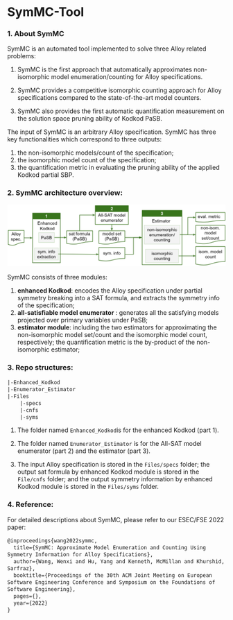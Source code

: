# SymMC-Tool

### 1. About SymMC

SymMC is an automated tool implemented to solve three Alloy related problems:  

1) SymMC is the first approach that automatically approximates non-isomorphic model enumeration/counting for Alloy specifications. 

2) SymMC provides a competitive isomorphic counting approach for Alloy specifications compared to the state-of-the-art model counters.

3) SymMC also provides the first automatic quantification measurement on the solution space pruning ability of Kodkod PaSB. 

The input of SymMC is an arbitrary Alloy specification. SymMC has three key functionalities which correspond to three outputs: 

1) the non-isomorphic models/count of the specification;
2) the isomorphic model count of the specification;
3) the quantification metric in evaluating the pruning ability of the applied Kodkod partial SBP.

### 2. SymMC architecture overview:

![SymMC overview](./images/overview.jpg)

SymMC consists of three modules: 

1) **enhanced Kodkod**: encodes the Alloy specification under partial symmetry breaking into a SAT formula, and extracts the symmetry info of the specification; 
2) **all-satisfiable model enumerator** : generates all the satisfying models projected over primary variables under PaSB; 
3) **estimator module**: including the two estimators for approximating the non-isomorphic model set/count and the isomorphic model count, respectively; the quantification metric is the by-product of the non-isomorphic estimator;

### 3. Repo structures:

```
|-Enhanced_Kodkod
|-Enumerator_Estimator
|-Files
	|-specs
	|-cnfs
	|-syms
```



1. The folder named `Enhanced_Kodkod`is for the enhanced Kodkod (part 1).
2. The folder named `Enumerator_Estimator` is for the All-SAT model enumerator (part 2) and the estimator (part 3).

3. The input Alloy specification is stored in the `Files/specs` folder; the output sat formula by enhanced Kodkod module is stored in the `File/cnfs` folder; and the output symmetry information by enhanced Kodkod module is stored in the `Files/syms` folder. 

### 4. Reference:

For detailed descriptions about SymMC, please refer to our ESEC/FSE 2022 paper:

```
@inproceedings{wang2022symmc,
  title={SymMC: Approximate Model Enumeration and Counting Using Symmetry Information for Alloy Specifications},
  author={Wang, Wenxi and Hu, Yang and Kenneth, McMillan and Khurshid, Sarfraz},
  booktitle={Proceedings of the 30th ACM Joint Meeting on European Software Engineering Conference and Symposium on the Foundations of Software Engineering},
  pages={},
  year={2022}
}
```

